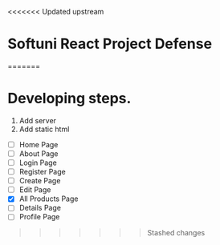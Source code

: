 <<<<<<< Updated upstream
# Softuni React Project Defense
=======
# Developing steps.
1. Add server
2. Add static html 
- [ ] Home Page
- [ ] About Page
- [ ] Login Page
- [ ] Register Page
- [ ] Create Page
- [ ] Edit Page
- [x] All Products Page
- [ ] Details Page
- [ ] Profile Page
>>>>>>> Stashed changes
